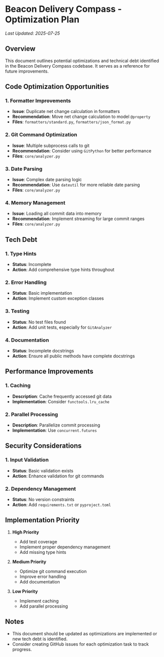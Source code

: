 # Beacon Delivery Compass - Optimization Plan

*Last Updated: 2025-07-25*

## Overview
This document outlines potential optimizations and technical debt identified in the Beacon Delivery Compass codebase. It serves as a reference for future improvements.

## Code Optimization Opportunities

### 1. Formatter Improvements
- **Issue**: Duplicate net change calculation in formatters
- **Recommendation**: Move net change calculation to model `@property`
- **Files**: `formatters/standard.py`, `formatters/json_format.py`

### 2. Git Command Optimization
- **Issue**: Multiple subprocess calls to git
- **Recommendation**: Consider using `GitPython` for better performance
- **Files**: `core/analyzer.py`

### 3. Date Parsing
- **Issue**: Complex date parsing logic
- **Recommendation**: Use `dateutil` for more reliable date parsing
- **Files**: `core/analyzer.py`

### 4. Memory Management
- **Issue**: Loading all commit data into memory
- **Recommendation**: Implement streaming for large commit ranges
- **Files**: `core/analyzer.py`

## Tech Debt

### 1. Type Hints
- **Status**: Incomplete
- **Action**: Add comprehensive type hints throughout

### 2. Error Handling
- **Status**: Basic implementation
- **Action**: Implement custom exception classes

### 3. Testing
- **Status**: No test files found
- **Action**: Add unit tests, especially for `GitAnalyzer`

### 4. Documentation
- **Status**: Incomplete docstrings
- **Action**: Ensure all public methods have complete docstrings

## Performance Improvements

### 1. Caching
- **Description**: Cache frequently accessed git data
- **Implementation**: Consider `functools.lru_cache`

### 2. Parallel Processing
- **Description**: Parallelize commit processing
- **Implementation**: Use `concurrent.futures`

## Security Considerations

### 1. Input Validation
- **Status**: Basic validation exists
- **Action**: Enhance validation for git commands

### 2. Dependency Management
- **Status**: No version constraints
- **Action**: Add `requirements.txt` or `pyproject.toml`

## Implementation Priority

1. **High Priority**
   - Add test coverage
   - Implement proper dependency management
   - Add missing type hints

2. **Medium Priority**
   - Optimize git command execution
   - Improve error handling
   - Add documentation

3. **Low Priority**
   - Implement caching
   - Add parallel processing

## Notes
- This document should be updated as optimizations are implemented or new tech debt is identified.
- Consider creating GitHub issues for each optimization task to track progress.
